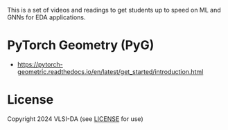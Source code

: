 
This is a set of videos and readings to get students up to speed on ML and GNNs for EDA applications.

# PyTorch Geometry (PyG)

* https://pytorch-geometric.readthedocs.io/en/latest/get_started/introduction.html

# License

Copyright 2024 VLSI-DA (see [LICENSE](LICENSE) for use)
